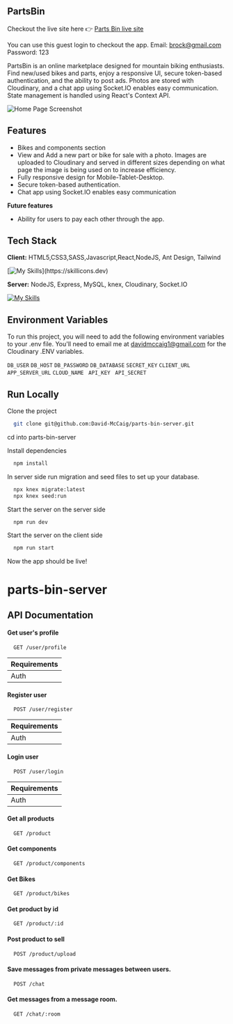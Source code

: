 ## PartsBin

Checkout the live site here 👉   [Parts Bin live site](https://imaginative-sfogliatella-45400a.netlify.app/)

You can use this guest login to checkout the app. Email: brock@gmail.com  Password: 123

PartsBin is an online marketplace designed for mountain biking enthusiasts. Find new/used bikes and parts, enjoy a responsive UI, secure token-based authentication, and the ability to post ads. Photos are stored with Cloudinary, and a chat app using Socket.IO enables easy communication. State management is handled using React's Context API. 

![Home Page Screenshot](https://res.cloudinary.com/dui1zm17r/image/upload/v1686650944/david-mccaig-portfolio/parts-bin_mi5gz6.png)


## Features
- Bikes and components section
- View and Add a new part or bike for sale with a photo. Images are uploaded to Cloudinary and served in different sizes depending on what page the image is being used on to increase efficiency. 
- Fully responsive design for Mobile-Tablet-Desktop.
- Secure token-based authentication.
- Chat app using Socket.IO enables easy communication

**Future features**
- Ability for users to pay each other through the app.

## Tech Stack

**Client:** 
HTML5,CSS3,SASS,Javascript,React,NodeJS, Ant Design, Tailwind

[![My Skills](https://skillicons.dev/icons?i=js,html,css,sass,react,nodejs,)](https://skillicons.dev)

**Server:**
NodeJS, Express, MySQL, knex, Cloudinary, Socket.IO

[![My Skills](https://skillicons.dev/icons?i=nodejs,express,mysql)](https://skillicons.dev)

## Environment Variables

To run this project, you will need to add the following environment variables to your .env file. You'll need to email me at davidmccaig1@gmail.com for the Cloudinary .ENV variables.

`DB_USER`
`DB_HOST`
`DB_PASSWORD`
`DB_DATABASE`
`SECRET_KEY`
`CLIENT_URL`
`APP_SERVER_URL`
`CLOUD_NAME `
`API_KEY `
`API_SECRET`

## Run Locally

Clone the project

```bash
  git clone git@github.com:David-McCaig/parts-bin-server.git
```

cd into parts-bin-server

Install dependencies

```bash
  npm install 
```

In server side 
run migration and seed files to set up your database.

```bash
  npx knex migrate:latest 
  npx knex seed:run 
```
Start the server on the server side 

```bash
  npm run dev 
```
Start the server on the client side 

```bash
  npm run start
```
Now the app should be live! 
# parts-bin-server

## API Documentation

#### Get user's profile
```
  GET /user/profile
```

| Requirements |            
| :----| 
| Auth |

#### Register user
```
  POST /user/register
```

| Requirements |            
| :----| 
| Auth |


#### Login user
```
  POST /user/login
```

| Requirements |            
| :----| 
| Auth |


#### Get all products

```
  GET /product
```

#### Get components

```
  GET /product/components
```

#### Get Bikes

```
  GET /product/bikes
```

#### Get product by id

```
  GET /product/:id
```

#### Post product to sell

```
  POST /product/upload
```

#### Save messages from private messages between users.

```
  POST /chat
```


#### Get messages from a message room.

```
  GET /chat/:room
```
